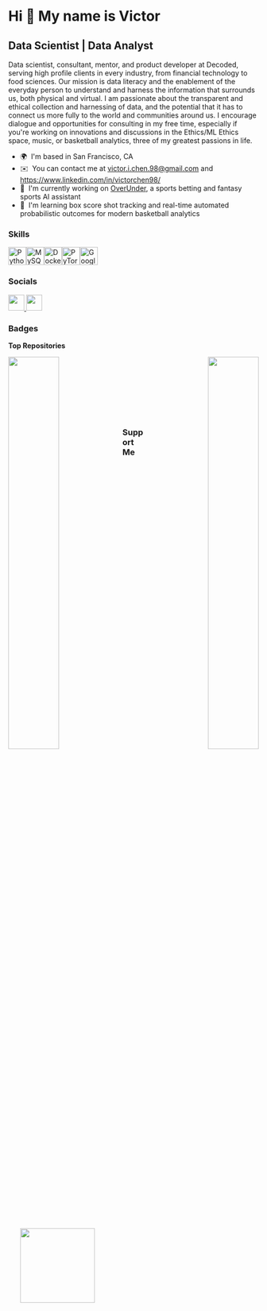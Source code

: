 Hi 👋 My name is Victor
============================

Data Scientist | Data Analyst
------------------------------------------------------

Data scientist, consultant, mentor, and product developer at Decoded, serving high profile clients in every industry, from financial technology to food sciences. Our mission is data literacy and the enablement of the everyday person to understand and harness the information that surrounds us, both physical and virtual. I am passionate about the transparent and ethical collection and harnessing of data, and the potential that it has to connect us more fully to the world and communities around us. I encourage dialogue and opportunities for consulting in my free time, especially if you're working on innovations and discussions in the Ethics/ML Ethics space, music, or basketball analytics, three of my greatest passions in life.

* 🌍  I'm based in San Francisco, CA
* ✉️  You can contact me at [victor.i.chen.98@gmail.com](mailto:victor.i.chen.98@gmail.com) and https://www.linkedin.com/in/victorchen98/
* 🚀  I'm currently working on [OverUnder](http://overunder.bb), a sports betting and fantasy sports AI assistant
* 🧠  I'm learning box score shot tracking and real-time automated probabilistic outcomes for modern basketball analytics

### Skills


<p align="left">
<a href="https://www.python.org/" target="_blank" rel="noreferrer"><img src="https://raw.githubusercontent.com/danielcranney/readme-generator/main/public/icons/skills/python-colored.svg" width="36" height="36" alt="Python" /></a><a href="https://www.mysql.com/" target="_blank" rel="noreferrer"><img src="https://raw.githubusercontent.com/danielcranney/readme-generator/main/public/icons/skills/mysql-colored.svg" width="36" height="36" alt="MySQL" /></a><a href="https://www.docker.com/" target="_blank" rel="noreferrer"><img src="https://raw.githubusercontent.com/danielcranney/readme-generator/main/public/icons/skills/docker-colored.svg" width="36" height="36" alt="Docker" /></a><a href="https://pytorch.org/" target="_blank" rel="noreferrer"><img src="https://raw.githubusercontent.com/danielcranney/readme-generator/main/public/icons/skills/pytorch-colored.svg" width="36" height="36" alt="PyTorch" /></a><a href="https://cloud.google.com/" target="_blank" rel="noreferrer"><img src="https://raw.githubusercontent.com/danielcranney/readme-generator/main/public/icons/skills/googlecloud-colored.svg" width="36" height="36" alt="Google Cloud" /></a>
</p>


### Socials

<p align="left"> <a href="https://www.github.com/vchen-98" target="_blank" rel="noreferrer"> <picture> <source media="(prefers-color-scheme: dark)" srcset="https://raw.githubusercontent.com/danielcranney/readme-generator/main/public/icons/socials/github-dark.svg" /> <source media="(prefers-color-scheme: light)" srcset="https://raw.githubusercontent.com/danielcranney/readme-generator/main/public/icons/socials/github.svg" /> <img src="https://raw.githubusercontent.com/danielcranney/readme-generator/main/public/icons/socials/github.svg" width="32" height="32" /> </picture> </a> <a href="https://www.linkedin.com/in/victorchen98" target="_blank" rel="noreferrer"> <picture> <source media="(prefers-color-scheme: dark)" srcset="https://raw.githubusercontent.com/danielcranney/readme-generator/main/public/icons/socials/linkedin-dark.svg" /> <source media="(prefers-color-scheme: light)" srcset="https://raw.githubusercontent.com/danielcranney/readme-generator/main/public/icons/socials/linkedin.svg" /> <img src="https://raw.githubusercontent.com/danielcranney/readme-generator/main/public/icons/socials/linkedin.svg" width="32" height="32" /> </picture> </a></p>

### Badges

<b>Top Repositories</b>

<div width="100%" align="center"><a href="https://github.com/vchen-98/neutral_review_classification" align="left"><img align="left" width="45%" src="https://github-readme-stats.vercel.app/api/pin/?username=vchen-98&repo=neutral_review_classification&title_color=0891b2&text_color=ffffff&icon_color=0891b2&bg_color=1c1917&hide_border=true&locale=en" /></a><a href="https://github.com/vchen-98/phase_3_project" align="right"><img align="right" width="45%" src="https://github-readme-stats.vercel.app/api/pin/?username=vchen-98&repo=phase_3_project&title_color=0891b2&text_color=ffffff&icon_color=0891b2&bg_color=1c1917&hide_border=true&locale=en" /></a></div><br /><br /><br /><br /><br /><br /><br />

### Support Me

<ul style="list-style-type: none; margin: 0;">
  
<li style="display: inline-block; margin-right: 0.25rem; list-style-type: none;"><a href="https://www.ko-fi.com/vvvvc"><img src="https://storage.ko-fi.com/cdn/kofi2.png?v=3" width="150"/></a></li>
    
</ul>


